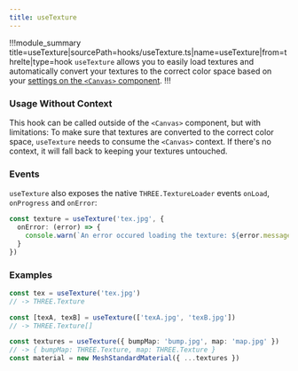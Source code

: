 ```yaml
---
title: useTexture
---
```


!!!module_summary title=useTexture|sourcePath=hooks/useTexture.ts|name=useTexture|from=threlte|type=hook
`useTexture` allows you to easily load textures and automatically convert your textures to the correct color space based on your [settings on the `<Canvas>` component](/docs/components/01-canvas).
!!!

### Usage Without Context

This hook can be called outside of the `<Canvas>` component, but with limitations: To make sure that textures are converted to the correct color space, `useTexture` needs to consume the `<Canvas>` context. If there's no context, it will fall back to keeping your textures untouched.

### Events

`useTexture` also exposes the native `THREE.TextureLoader` events `onLoad`, `onProgress` and `onError`:

```ts
const texture = useTexture('tex.jpg', {
  onError: (error) => {
    console.warn(`An error occured loading the texture: ${error.message}`)
  }
})
```

### Examples <!-- omit in toc -->

```ts
const tex = useTexture('tex.jpg')
// -> THREE.Texture

const [texA, texB] = useTexture(['texA.jpg', 'texB.jpg'])
// -> THREE.Texture[]

const textures = useTexture({ bumpMap: 'bump.jpg', map: 'map.jpg' })
// -> { bumpMap: THREE.Texture, map: THREE.Texture }
const material = new MeshStandardMaterial({ ...textures })
```
